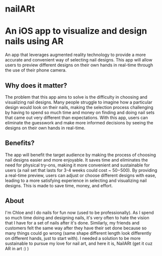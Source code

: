 # nailARt
An iOS app to visualize and design nails using AR
====================

An app that leverages augmented reality technology to provide a more accurate and convenient way of selecting nail designs.
This app will allow users to preview different designs on their own hands in real-time through the use of their phone camera.

## Why does it matter?

The problem that this app aims to solve is the difficulty in choosing and visualizing nail designs. Many people struggle to imagine how a particular design would look on their nails, making the selection process challenging by having to spend so much time and money on finding and doing nail sets that came out very different than expectations. With this app, users can eliminate the guesswork and make more informed decisions by seeing the designs on their own hands in real-time.

## Benefits?

The app will benefit the target audience by making the process of choosing nail designs easier and more enjoyable. It saves time and eliminates the need for physical try-ons, making it more convenient and sustainable for users (a nail set that lasts for 3-4 weeks could cost ~ $50-$500). By providing a real-time preview, users can adjust or choose different designs with ease, leading to a more satisfying experience in selecting and visualizing nail designs. This is made to save time, money, and effort.

## About

I'm Chloe and I do nails for fun now (used to be professionally). As I spend so much time doing and designing nails, it's very often to hate the vision that I have for a set of nails after it's done. Similarly, my friends and customers felt the same way after they have their set done because so many things could go wrong (same shape different length look differently on different hands, just to start with). I needed a solution to be more sustainable to pursue  my love for nail art, and here it is, NailARt (get it cuz AR in art :) )
